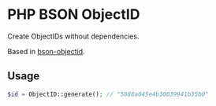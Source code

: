 
# PHP BSON ObjectID

Create ObjectIDs without dependencies.

Based in [bson-objectid](https://github.com/williamkapke/bson-objectid).

## Usage

```php
$id = ObjectID::generate(); // "5888a045e4b30039941b35b0"
```

